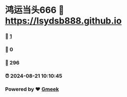 # 鸿运当头666 :link: https://lsydsb888.github.io 
### :page_facing_up: [1](https://lsydsb888.github.io/tag.html) 
### :speech_balloon: 0 
### :hibiscus: 296 
### :alarm_clock: 2024-08-21 10:10:45 
### Powered by :heart: [Gmeek](https://github.com/Meekdai/Gmeek)
